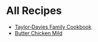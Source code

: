 # All Recipes

- [Taylor‑Davies Family Cookbook](index.md)
- [Butter Chicken Mild](mid-week-meals/butter-chicken-mild.md)
